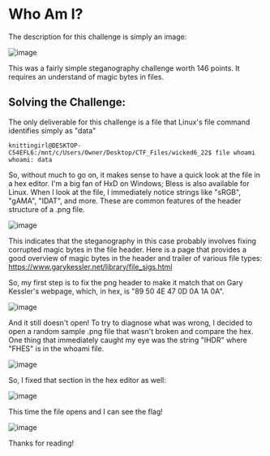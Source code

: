 # Who Am I? 

The description for this challenge is simply an image:

![image](https://user-images.githubusercontent.com/10614967/160679315-c6e744c1-3c11-42b1-8408-79f2081a8293.png)

This was a fairly simple steganography challenge worth 146 points. It requires an understand of magic bytes in files.

## Solving the Challenge:

The only deliverable for this challenge is a file that Linux's file command identifies simply as "data"
```
knittingirl@DESKTOP-C54EFL6:/mnt/c/Users/Owner/Desktop/CTF_Files/wicked6_22$ file whoami
whoami: data
```
So, without much to go on, it makes sense to have a quick look at the file in a hex editor. I'm a big fan of HxD on Windows; Bless is also available for Linux. When I look at the file, I immediately notice strings like "sRGB", "gAMA", "IDAT", and more. These are common features of the header structure of a .png file.

![image](https://user-images.githubusercontent.com/10614967/160746493-1b40c420-1f69-4e48-b246-49e612f1840d.png)

This indicates that the steganography in this case probably involves fixing corrupted magic bytes in the file header. Here is a page that provides a good overview of magic bytes in the header and trailer of various file types:
https://www.garykessler.net/library/file_sigs.html

So, my first step is to fix the png header to make it match that on Gary Kessler's webpage, which, in hex, is "89 50 4E 47 0D 0A 1A 0A".

![image](https://user-images.githubusercontent.com/10614967/160747164-fb9a3428-9ab6-48cf-adb0-71d6ef64a366.png)

And it still doesn't open! To try to diagnose what was wrong, I decided to open a random sample .png file that wasn't broken and compare the hex. One thing that immediately caught my eye was the string "IHDR" where "FHES" is in the whoami file.

![image](https://user-images.githubusercontent.com/10614967/160747458-8c48ae96-5316-4668-9fc4-5108b2e9aba9.png)

So, I fixed that section in the hex editor as well:

![image](https://user-images.githubusercontent.com/10614967/160747641-a2c39fed-7d11-4334-ba35-5de95fe61733.png)

This time the file opens and I can see the flag!

![image](https://user-images.githubusercontent.com/10614967/160747740-2f3232ff-46d6-4767-9746-ec94b4e229ca.png)


Thanks for reading!
